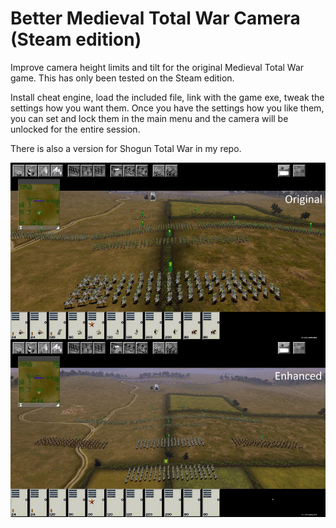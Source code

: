 # Better Medieval Total War Camera (Steam edition)
Improve camera height limits and tilt for the original Medieval Total War game. This has only been tested on the Steam edition.

Install cheat engine, load the included file, link with the game exe, tweak the settings how you want them. Once you have the settings how you like them, you can set and lock them in the main menu and the camera will be unlocked for the entire session.

There is also a version for Shogun Total War in my repo.

![Screenshot of enhanced camera](https://raw.githubusercontent.com/RyanBabij/MTWCameraUnlock/refs/heads/main/MTW-Sample.jpg)
